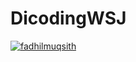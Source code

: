 # DicodingWSJ
[![fadhilmuqsith](https://circleci.com/gh/fadhilmuqsith/DicodingWSJ.svg?style=shield)](https://circleci.com/gh/fadhilmuqsith/DicodingWSJ)
